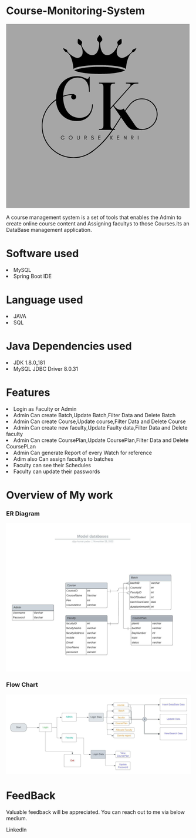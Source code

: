 <h1>Course-Monitoring-System</h1>
<img src="Assets\project_logo.png">
<p>A course management system is a set of tools that enables the Admin to create online course content and Assigning facultys to those Courses.its an DataBase management application. </p>
<h1>Software used</h1>
<li>MySQL</li>
<li>Spring Boot IDE</li>
<h1>Language used</h1>
<li>JAVA</li>
<li>SQL</li>
<h1>Java Dependencies used</h1>
<li>JDK 1.8.0_181</li>
<li>MySQL JDBC Driver 8.0.31</li>
<h1>Features</h1>
<li>Login as Faculty or Admin</li>
<li>Admin Can create Batch,Update Batch,Filter Data and Delete Batch</li>
<li>Admin Can create Course,Update course,Filter Data and Delete Course</li>
<li>Admin Can create new faculty,Update Faulty data,Filter Data and Delete faculty</li>
<li>Admin Can create CoursePlan,Update CoursePlan,Filter Data and Delete CoursePLan</li>
<li>Admin Can generate Report of every Watch for reference</li>
<li>Adim also Can assign facultys to batches </li>
<li>Faculty can see their Schedules</li>
<li>Faculty can update their passwords</li>
<h1>Overview of My work</h1>
<h3>ER Diagram</h3>
<img src="Assets\Model databases - Database ER diagram (crow's foot).jpeg">
<h3>Flow Chart</h3>
<img src="Assets\FLow_Chart.jpeg">
<h1>FeedBack</h1>
<p>Valuable feedback will be appreciated. You can reach out to me via below medium.</p>
<a hre="https://www.linkedin.com/in/ajay-kumar-yadav-96126a243/">LinkedIn</a>
